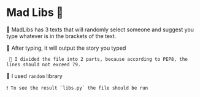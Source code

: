 # Mad Libs 🏁

🔹 MadLibs has 3 texts that will randomly select someone and suggest you type whatever is in the brackets of the text.

🔸 After typing, it will output the story you typed

     🔻 I divided the file into 2 parts, because according to PEP8, the lines should not exceed 79.

🔹 I used `random` library

    ❗️ To see the result `libs.py` the file should be run
